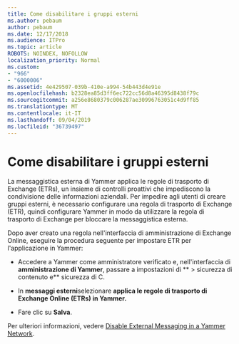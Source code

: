 ```yaml
---
title: Come disabilitare i gruppi esterni
ms.author: pebaum
author: pebaum
ms.date: 12/17/2018
ms.audience: ITPro
ms.topic: article
ROBOTS: NOINDEX, NOFOLLOW
localization_priority: Normal
ms.custom:
- "966"
- "6000006"
ms.assetid: 4e429507-039b-410e-a994-54b443d4e91e
ms.openlocfilehash: b2328ea85d3ff6ec722cc56d8a46395d8438f79c
ms.sourcegitcommit: a256e8680379c006287ae30996763051c4d9ff85
ms.translationtype: MT
ms.contentlocale: it-IT
ms.lasthandoff: 09/04/2019
ms.locfileid: "36739497"
---
```

# <a name="how-to-disable-external-groups"></a>Come disabilitare i gruppi esterni

La messaggistica esterna di Yammer applica le regole di trasporto di Exchange (ETRs), un insieme di controlli proattivi che impediscono la condivisione delle informazioni aziendali. Per impedire agli utenti di creare gruppi esterni, è necessario configurare una regola di trasporto di Exchange (ETR), quindi configurare Yammer in modo da utilizzare la regola di trasporto di Exchange per bloccare la messaggistica esterna.
  
Dopo aver creato una regola nell'interfaccia di amministrazione di Exchange Online, eseguire la procedura seguente per impostare ETR per l'applicazione in Yammer:
  
- Accedere a Yammer come amministratore verificato e, nell'interfaccia di **amministrazione di Yammer**, passare a impostazioni di ** \> sicurezza di contenuto e** sicurezza di C.

- In **messaggi esterni**selezionare **applica le regole di trasporto di Exchange Online (ETRs) in Yammer.**

- Fare clic su **Salva**.

Per ulteriori informazioni, vedere [Disable External Messaging in a Yammer Network](https://docs.microsoft.com/yammer/work-with-external-users/disable-external-messaging).
  